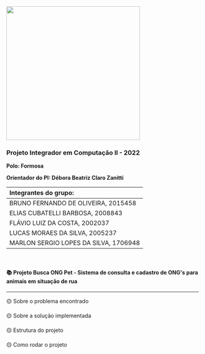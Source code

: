 <img src="https://user-images.githubusercontent.com/50468352/141820811-412e9364-7f5c-4889-826a-fcba23b92e23.png" width="350" />
<h3>Projeto Integrador em Computação II - 2022</h3>

**Polo: Formosa** </br>

**Orientador do PI: Débora Beatriz Claro Zanitti** </br>


| Integrantes do grupo:                 |
| :------------------------------------ |
| BRUNO FERNANDO DE OLIVEIRA, 2015458   |
| ELIAS CUBATELLI BARBOSA, 2008843      |
| FLÁVIO LUIZ DA COSTA, 2002037         |
| LUCAS MORAES DA SILVA, 2005237        |
| MARLON SERGIO LOPES DA SILVA, 1706948 |

</br>

<h4> 📚 Projeto Busca ONG Pet - Sistema de consulta e cadastro de ONG's para animais em situação de rua</h4>

---

🟡 Sobre o problema encontrado

🟡 Sobre a solução implementada

🟡 Estrutura do projeto

🟡 Como rodar o projeto
